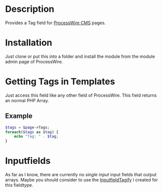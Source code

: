 # Description 
Provides a Tag field for [ProcessWire CMS](https://www.processwire.com) pages.


# Installation
Just clone or put this into a folder and install the module from the module admin page
of ProcessWire.

# Getting Tags in Templates
Just access this field like any other field of ProcessWire. This field returns an normal PHP Array.

## Example
```php
$tags = $page->Tags;
foreach($tags as $tag) {
	echo "Tag: " . $tag;
}
```

# Inputfields
As far as I know, there are currently no *single input* input fields that output arrays. Maybe you should consider to use the [InputfieldTagify][1] I created for this fieldtype.

[1]: https://github.com/sebi2020/InputfieldTagify